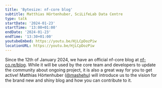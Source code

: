 ```yaml
---
title: 'Bytesize: nf-core blog'
subtitle: Matthias Hörtenhuber, SciLifeLab Data Centre
type: talk
startDate: '2024-01-23'
startTime: '13:00+01:00'
endDate: '2024-01-23'
endTime: '13:30+01:00'
youtubeEmbed: https://youtu.be/HjLCpDozPiw
locationURL: https://youtu.be/HjLCpDozPiw
---
```


Since the 12th of January 2024, we have an official nf-core blog at [nf-co.re/blog](https://nf-co.re/blog). While it will be used by the core team and developers to update the community about ongoing project, it is also a great way for you to get active! Matthias Hörtenhuber ([@mashehu](https://github.com/mashehu)) will introduce us to the vision for the brand new and shiny blog and how you can contribute to it.
